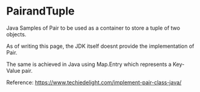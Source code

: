 # PairandTuple
Java Samples of Pair to be used as a container to store a tuple of two objects.

As of writing this page, the JDK itself doesnt provide the implementation of Pair.

The same is achieved in Java using Map.Entry which represents a Key-Value pair.

 

Reference: https://www.techiedelight.com/implement-pair-class-java/
